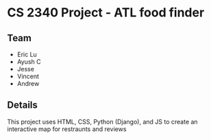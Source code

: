 # CS 2340 Project - ATL food finder

## Team
 * Eric Lu
 * Ayush C
 * Jesse
 * Vincent
 * Andrew
## Details
This project uses HTML, CSS, Python (Django), and JS to create an interactive map for restraunts and reviews

